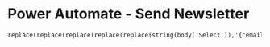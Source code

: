 # Power Automate - Send Newsletter

```
replace(replace(replace(replace(replace(string(body('Select')),'{"email":"',''),',',''),'[',''),']',''),'"}',';')
```
